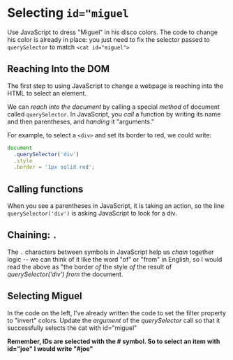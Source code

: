 # Selecting `id="miguel`

Use JavaScript to dress "Miguel" in his disco colors. The code to change his color is already in place: you just need to fix the selector passed to `querySelector` to match `<cat id="miguel">`

## Reaching Into the DOM

The first step to using JavaScript to change a webpage is reaching into the HTML to select an element.

We can *reach into the document* by calling a special
*method* of document called `querySelector`. In JavaScript, you *call* a function by writing its name
and then parentheses, and *handing* it "arguments." 

For example, to select a `<div>` and set its border to
red, we could write:

```javascript
document
  .querySelector('div')
  .style
  .border = '1px solid red';
```

## Calling functions
When you see a parentheses in JavaScript, it is 
taking an action, so the line `querySelector('div')`
is asking JavaScript to look for a div.

## Chaining: `.` 
The `.` characters between symbols in JavaScript help us *chain* together logic -- we can think of it like the word "of" or "from" in English, so I would read the above as "the border *of* the style *of* the result
of *querySelector('div')* *from* the document.

## Selecting Miguel

In the code on the left, I've already written the code
to set the filter property to "invert" colors. Update the *argument* of the *querySelector* call so that it 
successfully selects the cat with id="miguel"

**Remember, IDs are selected with the # symbol. So to 
select an item with id="joe" I would write "#joe"**